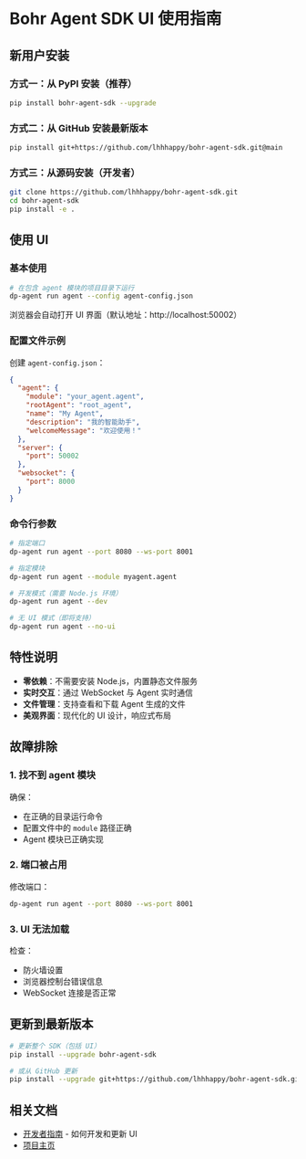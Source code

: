 # Bohr Agent SDK UI 使用指南

## 新用户安装

### 方式一：从 PyPI 安装（推荐）

```bash
pip install bohr-agent-sdk --upgrade
```

### 方式二：从 GitHub 安装最新版本

```bash
pip install git+https://github.com/lhhhappy/bohr-agent-sdk.git@main
```

### 方式三：从源码安装（开发者）

```bash
git clone https://github.com/lhhhappy/bohr-agent-sdk.git
cd bohr-agent-sdk
pip install -e .
```

## 使用 UI

### 基本使用

```bash
# 在包含 agent 模块的项目目录下运行
dp-agent run agent --config agent-config.json
```

浏览器会自动打开 UI 界面（默认地址：http://localhost:50002）

### 配置文件示例

创建 `agent-config.json`：

```json
{
  "agent": {
    "module": "your_agent.agent",
    "rootAgent": "root_agent",
    "name": "My Agent",
    "description": "我的智能助手",
    "welcomeMessage": "欢迎使用！"
  },
  "server": {
    "port": 50002
  },
  "websocket": {
    "port": 8000
  }
}
```

### 命令行参数

```bash
# 指定端口
dp-agent run agent --port 8080 --ws-port 8001

# 指定模块
dp-agent run agent --module myagent.agent

# 开发模式（需要 Node.js 环境）
dp-agent run agent --dev

# 无 UI 模式（即将支持）
dp-agent run agent --no-ui
```

## 特性说明

- **零依赖**：不需要安装 Node.js，内置静态文件服务
- **实时交互**：通过 WebSocket 与 Agent 实时通信
- **文件管理**：支持查看和下载 Agent 生成的文件
- **美观界面**：现代化的 UI 设计，响应式布局

## 故障排除

### 1. 找不到 agent 模块

确保：
- 在正确的目录运行命令
- 配置文件中的 `module` 路径正确
- Agent 模块已正确实现

### 2. 端口被占用

修改端口：
```bash
dp-agent run agent --port 8080 --ws-port 8001
```

### 3. UI 无法加载

检查：
- 防火墙设置
- 浏览器控制台错误信息
- WebSocket 连接是否正常

## 更新到最新版本

```bash
# 更新整个 SDK（包括 UI）
pip install --upgrade bohr-agent-sdk

# 或从 GitHub 更新
pip install --upgrade git+https://github.com/lhhhappy/bohr-agent-sdk.git@main
```

## 相关文档

- [开发者指南](src/dp/agent/cli/templates/ui/DEVELOPER.md) - 如何开发和更新 UI
- [项目主页](https://github.com/lhhhappy/bohr-agent-sdk)